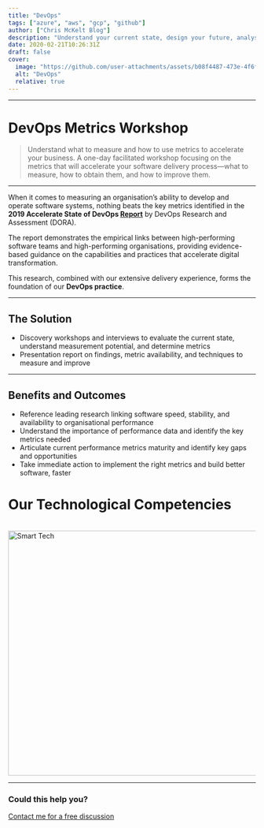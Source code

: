 ```yaml
---
title: "DevOps"
tags: ["azure", "aws", "gcp", "github"]
author: ["Chris McKelt Blog"]
description: "Understand your current state, design your future, analyse the gaps and make a plan  "
date: 2020-02-21T10:26:31Z
draft: false
cover:
  image: "https://github.com/user-attachments/assets/b08f4487-473e-4f6f-9f3b-990daf5117ab"
  alt: "DevOps"
  relative: true
---
```


---

# DevOps Metrics Workshop

> Understand what to measure and how to use metrics to accelerate your business.
> A one-day facilitated workshop focusing on the metrics that will accelerate your software delivery process—what to measure, how to obtain them, and how to improve them.

---

When it comes to measuring an organisation’s ability to develop and operate software systems, nothing beats the key metrics identified in the **2019 Accelerate State of DevOps [Report](https://services.google.com/fh/files/misc/state-of-devops-2019.pdf)** by DevOps Research and Assessment (DORA).

The report demonstrates the empirical links between high-performing software teams and high-performing organisations, providing evidence-based guidance on the capabilities and practices that accelerate digital transformation.

This research, combined with our extensive delivery experience, forms the foundation of our **DevOps practice**.

---

## The Solution

- Discovery workshops and interviews to evaluate the current state, understand measurement potential, and determine metrics
- Presentation report on findings, metric availability, and techniques to measure and improve

---

## Benefits and Outcomes

- Reference leading research linking software speed, stability, and availability to organisational performance
- Understand the importance of performance data and identify the key metrics needed
- Articulate current performance metrics maturity and identify key gaps and opportunities
- Take immediate action to implement the right metrics and build better software, faster

# Our Technological Competencies

<br />
<img width="878" height="497" alt="Smart Tech" src="https://github.com/user-attachments/assets/0863a4fa-501b-46ff-8433-e7ee246ded48" />
<br />
<hr />

### Could this help you?

[Contact me for a free discussion](https://smarttechventures.au/contact/)
